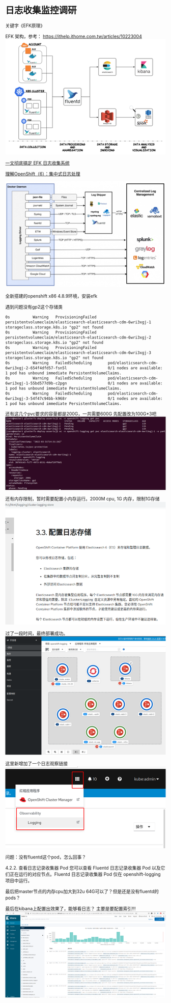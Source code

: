 # 日志收集监控调研

关键字《EFK原理》

EFK 架构，参考： https://ithelp.ithome.com.tw/articles/10223004
![](2022-04-01-15-55-22.png)

[一文彻底搞定 EFK 日志收集系统](https://cloud.tencent.com/developer/article/1645047)


[理解OpenShift（6）：集中式日志处理](https://www.cnblogs.com/sammyliu/p/10141242.html)

![](2022-04-01-15-58-10.png)



全新搭建的openshift x86 4.8.9环境，安装efk

遇到问题没有gp2这个存储类
```
0s          Warning   ProvisioningFailed     persistentvolumeclaim/elasticsearch-elasticsearch-cdm-6wri3xgj-1   storageclass.storage.k8s.io "gp2" not found
0s          Warning   ProvisioningFailed     persistentvolumeclaim/elasticsearch-elasticsearch-cdm-6wri3xgj-2   storageclass.storage.k8s.io "gp2" not found
0s          Warning   ProvisioningFailed     persistentvolumeclaim/elasticsearch-elasticsearch-cdm-6wri3xgj-3   storageclass.storage.k8s.io "gp2" not found
0s          Warning   FailedScheduling       pod/elasticsearch-cdm-6wri3xgj-2-654f4dfd57-fsn5l                  0/1 nodes are available: 1 pod has unbound immediate PersistentVolumeClaims.
0s          Warning   FailedScheduling       pod/elasticsearch-cdm-6wri3xgj-1-55bd577d9b-c2pgn                  0/1 nodes are available: 1 pod has unbound immediate PersistentVolumeClaims.
0s          Warning   FailedScheduling       pod/elasticsearch-cdm-6wri3xgj-3-54f47c94bb-k968r                  0/1 nodes are available: 1 pod has unbound immediate PersistentVolumeClaims.
```

还有这几个pvc要求的容量都是200G，一共需要600G
先配置改为100G*3吧
![](2022-04-01-10-26-33.png)


还有内存限制，暂时需要配置小内存运行。2000M cpu, 1G 内存，限制1G存储
![](2022-04-01-13-45-52.png)

过了一段时间，最终部署成功。
![](2022-04-01-14-53-06.png)

这里新增加了一个日志观察链接
![](2022-04-01-15-01-45.png)


问题：没有fluentd这个pod，怎么回事？

4.2.2. 查看日志记录收集器 Pod
您可以查看 Fluentd 日志记录收集器 Pod 以及它们正在运行的对应节点。Fluentd 日志记录收集器 Pod 仅在 openshift-logging 项目中运行。

最后把master节点的内存cpu加大到32u 64G可以了？但是还是没有fluentd的pods？

最后在kibana上配置出效果了，能够看日志？
主要是要配置索引!!!
![](2022-04-01-16-25-24.png)